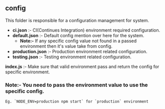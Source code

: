 ## config

This folder is responsible for a configuration management for system.

- **ci.json** :- CI(Continues Integration) environment required configuration.
- **default.json** :- Default config mention over here for the system.
  - **Note:-** If any specific config value not found in a passed environment then it's value take from config.
- **production.json** :- Production environment related configuration.
- **testing.json** :- Testing environment related configuration.  

**index.js** :- Make sure that valid environment pass and return the config for specific environment.

### Note:- You need to pass the environment value to use the specific config. 
    Eg. `NODE_ENV=production npm start` for `production` environment 